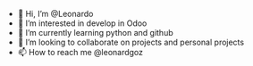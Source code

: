 - 👋 Hi, I’m @Leonardo
- 👀 I’m interested in develop in Odoo
- 🌱 I’m currently learning python and github
- 💞️ I’m looking to collaborate on projects and personal projects
- 📫 How to reach me @leonardgoz

<!---
Leonardgoz/Leonardgoz is a ✨ special ✨ repository because its `README.md` (this file) appears on your GitHub profile.
You can click the Preview link to take a look at your changes.
--->
